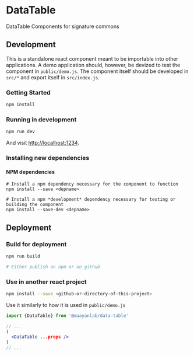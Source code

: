 # DataTable

DataTable Components for signature commons

## Development

This is a standalone react component meant to be importable into other applications. A demo application should, however, be devized to test the component in `public/demo.js`. The component itself should be developed in `src/*` and export itself in `src/index.js`.

### Getting Started
```bash
npm install
```

### Running in development
```bash
npm run dev
```

And visit <http://localhost:1234>.

### Installing new dependencies

#### NPM dependencies
```
# Install a npm dependency necessary for the component to function
npm install --save <depname>

# Install a npm *development* dependency necessary for testing or building the component 
npm install --save-dev <depname>
```

## Deployment

### Build for deployment
```bash
npm run build

# Either publish on npm or on github
```

### Use in another react project
```bash
npm install --save <github-or-directory-of-this-project>
```

Use it similarly to how it is used in `public/demo.js`
```jsx
import {DataTable} from '@maayanlab/data-table'

// ...
(
  <DataTable ...props />
)
// ...
```
